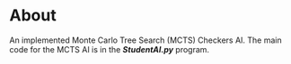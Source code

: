 # About
An implemented Monte Carlo Tree Search (MCTS) Checkers AI. The main code for the MCTS AI is in the ***StudentAI.py*** program.
